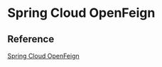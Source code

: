 # Spring Cloud OpenFeign



## Reference

[Spring Cloud OpenFeign](https://docs.spring.io/spring-cloud-openfeign/reference/index.html)